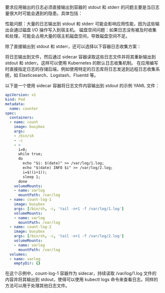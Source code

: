 
要求应用输出的日志必须直接输出到容器的 stdout 和 stderr 的问题主要是当日志量很大时可能会遇到的隐患。具体包括：

性能问题：大量的日志输出到 stdout 和 stderr 可能会影响应用性能，因为这些输出会通过磁盘 I/O 操作写入到宿主机。
磁盘空间问题：如果日志没有被及时收集和处理，可能会占用大量的宿主机磁盘空间，导致磁盘空间不足。

除了直接输出到 stdout 和 stderr，还可以选择以下容器日志收集方案：

将日志输出到文件，然后通过 sidecar 容器读取这些日志文件并将其重新输出到 stdout 和 stderr。这样可以使用 Kubernetes 的默认日志收集机制。
在应用编写时直接指定日志的存储后端，例如使用特定的日志库将日志发送到远程日志收集系统，如 Elasticsearch、Logstash、Fluentd 等。

以下是一个使用 sidecar 容器将日志文件内容输出到 stdout 的示例 YAML 文件：
```yaml
apiVersion: v1
kind: Pod
metadata:
  name: counter
spec:
  containers:
  - name: count
    image: busybox
    args:
    - /bin/sh
    - -c
    - >
      i=0;
      while true;
      do
        echo "$i: $(date)" >> /var/log/1.log;
        echo "$(date) INFO $i" >> /var/log/2.log;
        i=$((i+1));
        sleep 1;
      done
    volumeMounts:
    - name: varlog
      mountPath: /var/log
  - name: count-log-1
    image: busybox
    args: [/bin/sh, -c, 'tail -n+1 -f /var/log/1.log']
    volumeMounts:
    - name: varlog
      mountPath: /var/log
  - name: count-log-2
    image: busybox
    args: [/bin/sh, -c, 'tail -n+1 -f /var/log/2.log']
    volumeMounts:
    - name: varlog
      mountPath: /var/log
  volumes:
  - name: varlog
    emptyDir: {}        
```

在这个示例中，count-log-1 容器作为 sidecar，持续读取 /var/log/1.log 文件的内容并将其输出到 stdout，使得可以使用 kubectl logs 命令来查看日志。同样的方法可以用于处理其他日志文件。
